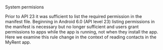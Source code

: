 System permisions

Prior to API 23 it was sufficient to list the required permission in the manifest file. Beginning in Android 6.0 (API level 23) listing permissions in the manifest is necessary but no longer sufficient and users grant permissions to apps while the app is running, not when they install the app. Here we examine this rule change in the context of reading contacts in the MyRent app.
